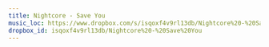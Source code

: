 ```yaml
---
title: Nightcore - Save You
music_loc: https://www.dropbox.com/s/isqoxf4v9rl13db/Nightcore%20-%20Save%20You?dl=0
dropbox_id: isqoxf4v9rl13db/Nightcore%20-%20Save%20You
---
```

